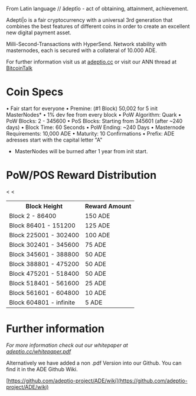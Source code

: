 From Latin language // ădeptĭo - act of obtaining, attainment, achievement.

Adepti|o is a fair cryptocurrency with a universal 3rd generation that combines the best features of different coins
in order to create an excellent new digital payment asset.

Milli-Second-Transactions with HyperSend.
Network stability with masternodes, each is secured with a collateral of 10.000 ADE.

For further information visit us at [adeptio.cc](https://adeptio.cc/) or visit our ANN thread at [BitcoinTalk](https://bitcointalk.com)

# Coin Specs
• Fair start for everyone
• Premine: (#1 Block) 50,002 for 5 init MasterNodes*
• 1% dev fee from every block
• PoW Algorithm: Quark
• PoW Blocks: 2 - 345600
• PoS Blocks: Starting from 345601 (after ~240 days)
• Block Time: 60 Seconds
• PoW Ending: ~240 Days
• Masternode Requirements: 10,000 ADE
• Maturity: 10 Confirmations
• Prefix: ADE adresses start with the capital letter "A"
* MasterNodes will be burned after 1 year from init start.

# PoW/POS Reward Distribution
<table>
  <tr><th>Block Height</th><th>Reward Amount</th>
  <tr><td>Block 2 - 86400</td><td>150 ADE</td>
<tr><td>Block 86401 - 151200</td><td>125 ADE</td>
<tr><td>Block 225001 - 302400</td><td>100 ADE</td>
<tr><td>Block 302401 - 345600</td><td>75 ADE</td><
<tr><td>Block 345601 - 388800</td><td>50 ADE</td><  
<tr><td>Block 388801 - 475200</td><td>50 ADE</td>    
<tr><td>Block 475201 - 518400</td><td>50 ADE</td></tr>
<tr><td>Block 518401 - 561600</td><td>25 ADE</td></tr>
<tr><td>Block 561601 - 604800</td><td>10 ADE</td></tr>
<tr><td>Block 604801 - infinite</td><td>5 ADE</td></tr>
</table>

# Further information

_For more information check out our whitepaper at [adeptio.cc/whitepaper.pdf](https://adeptio.cc/whitepaper.pdf)_


Alternatively we have added a non .pdf Version into our Github. You can find it in the ADE Github Wiki.

[https://github.com/adeptio-project/ADE/wiki](https://github.com/adeptio-project/ADE/wiki)
